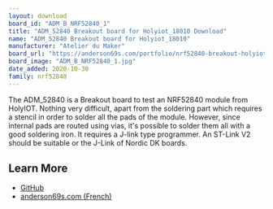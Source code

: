 ```yaml
---
layout: download
board_id: "ADM_B_NRF52840_1"
title: "ADM_52840 Breakout board for Holyiot_18010 Download"
name: "ADM_52840 Breakout board for Holyiot_18010"
manufacturer: "Atelier du Maker"
board_url: "https://anderson69s.com/portfolio/nrf52840-breakout-holyiot/"
board_image: "ADM_B_NRF52840_1.jpg"
date_added: 2020-10-30
family: nrf52840
---
```


The ADM_52840 is a Breakout board to test an NRF52840 module from HolyIOT. Nothing very difficult, apart from the soldering part which requires a stencil in order to solder all the pads of the module. However, since internal pads are routed using vias, it's possible to solder them all with a good soldering iron. It requires a J-link type programmer. An ST-Link V2 should be suitable or the J-Link of Nordic DK boards.

## Learn More

* [GitHub](https://github.com/Atelier-Du-Maker/ADM_52840)
* [anderson69s.com (French)](https://anderson69s.com/portfolio/nrf52840-breakout-holyiot/)